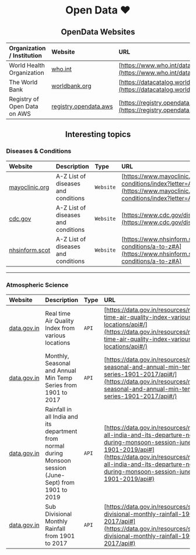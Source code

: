 <div align='center'>
    <h1>Open Data ❤️</h1>
</div>

<div align='center'>
    <h2>OpenData Websites</h2>
</div>

|Organization / Institution|Website|URL|
|:-----------------------|:------|:--|
|World Health Organization|[who.int](https://www.who.int/)|[https://www.who.int/data/gho/data/indicators](https://www.who.int/data/gho/data/indicators)|
|The World Bank|[worldbank.org](https://www.worldbank.org/en/home)|[https://datacatalog.worldbank.org/home](https://datacatalog.worldbank.org/home)
|Registry of Open Data on AWS|[registry.opendata.aws](https://registry.opendata.aws/)|[https://registry.opendata.aws/](https://registry.opendata.aws/)|

<div align='center'>
    <h2>Interesting topics</h2>
</div>

### Diseases & Conditions
|Website|Description|Type|URL|
|:------|:----------|:---|:--|
|[mayoclinic.org](https://www.mayoclinic.org)|A-Z List of diseases and conditions|`Website`|[https://www.mayoclinic.org/diseases-conditions/index?letter=A](https://www.mayoclinic.org/diseases-conditions/index?letter=A)|
|[cdc.gov](https://www.cdc.gov/)|A-Z List of diseases and conditions|`Website`|[https://www.cdc.gov/diseasesconditions/az/a.html](https://www.cdc.gov/diseasesconditions/az/a.html)|
|[nhsinform.scot](https://www.nhsinform.scot)|A-Z List of diseases and conditions|`Website`|[https://www.nhsinform.scot/illnesses-and-conditions/a-to-z#A](https://www.nhsinform.scot/illnesses-and-conditions/a-to-z#A)|

---

### Atmospheric Science
|Website|Description|Type|URL|
|:------|:----------|:---|:--|
|[data.gov.in](https://www.data.gov.in)|Real time Air Quality Index from various locations|`API`|[https://data.gov.in/resources/real-time-air-quality-index-various-locations/api#/](https://data.gov.in/resources/real-time-air-quality-index-various-locations/api#/)|
|[data.gov.in](https://www.data.gov.in)|Monthly, Seasonal and Annual Min Temp Series from 1901 to 2017|`API`|[https://data.gov.in/resources/monthly-seasonal-and-annual-min-temp-series-1901-2017/api#/](https://data.gov.in/resources/monthly-seasonal-and-annual-min-temp-series-1901-2017/api#/)|
|[data.gov.in](https://www.data.gov.in)|Rainfall in all India and its department from normal during Monsoon session (June-Sept) from 1901 to 2019|`API`|[https://data.gov.in/resources/rainfall-all-india-and-its-departure-normal-during-monsoon-session-june-sept-1901-2019/api#](https://data.gov.in/resources/rainfall-all-india-and-its-departure-normal-during-monsoon-session-june-sept-1901-2019/api#)|
|[data.gov.in](https://www.data.gov.in)|Sub Divisional Monthly Rainfall from 1901 to 2017|`API`|[https://data.gov.in/resources/sub-divisional-monthly-rainfall-1901-2017/api#](https://data.gov.in/resources/sub-divisional-monthly-rainfall-1901-2017/api#)